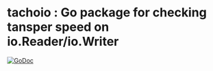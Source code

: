 # tachoio : Go package for checking tansper speed on io.Reader/io.Writer

[![GoDoc](http://godoc.org/github.com/suapapa/go_tachoio?status.svg)](http://godoc.org/github.com/suapapa/go_tachoio)
